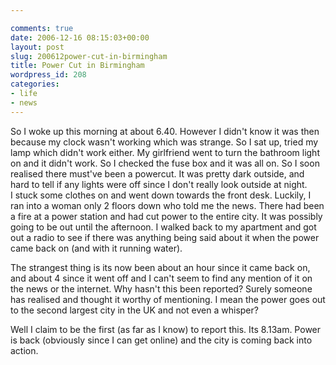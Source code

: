 ```yaml
---

comments: true
date: 2006-12-16 08:15:03+00:00
layout: post
slug: 200612power-cut-in-birmingham
title: Power Cut in Birmingham
wordpress_id: 208
categories:
- life
- news
---
```


So I woke up this morning at about 6.40. However I didn't know it was then because my clock wasn't working which was strange. So I sat up, tried my lamp which didn't work either. My girlfriend went to turn the bathroom light on and it didn't work. So I checked the fuse box and it was all on. So I soon realised there must've been a powercut. It was pretty dark outside, and hard to tell if any lights were off since I don't really look outside at night.  
I stuck some clothes on and went down towards the front desk. Luckily, I ran into a woman only 2 floors down who told me the news. There had been a fire at a power station and had cut power to the entire city. It was possibly going to be out until the afternoon. I walked back to my apartment and got out a radio to see if there was anything being said about it when the power came back on (and with it running water).  

The strangest thing is its now been about an hour since it came back on, and about 4 since it went off and I can't seem to find any mention of it on the news or the internet. Why hasn't this been reported? Surely someone has realised and thought it worthy of mentioning. I mean the power goes out to the second largest city in the UK and not even a whisper?  

Well I claim to be the first (as far as I know) to report this. Its 8.13am. Power is back (obviously since I can get online) and the city is coming back into action.  
